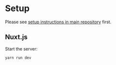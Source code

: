 # Setup

Please see [setup instructions in main repository](https://github.com/peerhaven/peerhaven/blob/master/SETUP.md) first.

## Nuxt.js

Start the server:

```bash
yarn run dev
```
